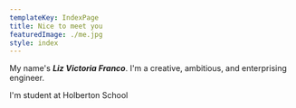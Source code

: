 ```yaml
---
templateKey: IndexPage
title: Nice to meet you
featuredImage: ./me.jpg
style: index
---
```


My name's **_Liz Victoria Franco_**. I'm a creative, ambitious, and enterprising engineer.

I'm student at Holberton School